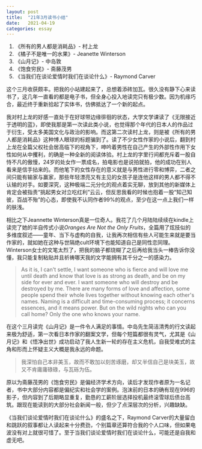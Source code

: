 ```yaml
---
layout: post
title:  "21年3月读书小结"
date:   2021-04-19
categories: essay
---
```

1.  《所有的男人都是消耗品》- 村上龙
1.  《橘子不是唯一的水果》- Jeanette Winterson
1.  《山月记》- 中岛敦
1.  《饱食穷民》- 斋藤茂男
1.  《当我们在谈论爱情时我们在谈论什么》- Raymond Carver

这个三月收获颇丰。把我的小站建起来了，总想着添砖加瓦。很久没有静下心来读书了，这几年一直看的都是电子书，但全身心投入地读完只有极少数。因为机缘巧合，最近终于重新拾起了实体书，仿佛抵达了一个新的起点。

我对村上龙的好感一直处于在好球带边缘徘徊的状态，大学文学课读了《无限接近于透明的蓝》，即使我那是第一次读此类小说，也觉得那个年代的日本人的作品过于衍生，受太多美国文化与政治的影响。而这第二次读村上龙，则是被《所有的男人都是消耗品》这种博人眼球的标题骗到了。读了不少女性作家的小说后，翻到村上龙在全篇父权社会居高临下的视角下，呻吟着男性在自己产生的外部性作用下女性如何从中攫利，的确是一种全新的阅读体验。村上龙的字里行间都充斥着一股自恃不凡的傲慢，24岁的处女作一票成名，拍电影也是说拍就拍，他的成功在别人看来是信手拈来的。而他笔下的女性存在的意义就是与男性进行零和博弈，二者之间只能有输家与赢家，那些年轻漂亮又有主见的女孩子是连他这样的男人都不得不认输的对手。如要深究，这种极端二元分化的观点着实无聊，放到其他的新媒体上肯定会被指责“挑起男女对立吃红利”云云，但反思我看的时候也抱着一股“知己知彼，百战不殆”的心态，即使我不认同作者99%的观点，至少在这一点上我们一样的肤浅。

相比之下Jeannette Winterson真是一位奇人。我花了几个月陆陆续续在kindle上读完了她的半自传式小说*Oranges Are Not the Only Fruits*，全篇用了炫技似的多维度叙述——童年、当下与虚构的自我，让我再次相信有些人可能生来就是要当作家的，就如她在这种与世隔绝cult环境下也能知道自己是同性恋同理。Winterson女士的文笔太烈了，把我的脑子都烧糊了之后再给我当头一棒告诉你没懂，我只能复制粘贴并且祈祷哪天我的文字能拥有其千分之一的感染力。

>As it is, I can't settle, I want someone who is fierce and will love me until death and know that love is as strong as death, and be on my side for ever and ever. I want someone who will destroy and be destroyed by me. There are many forms of love and affection, some people spend their whole lives together without knowing each other's names. Naming is a difficult and time-consuming process; it concerns essences, and it means power. But on the wild nights who can you call home? Only the one who knows your name.


在这个三月读完《山月记》是一件令人满足的事情。中岛先生简洁清秀的行文读起来极为舒适，第一次看日本作家的翻案文学，但每个短篇都很有灵气，尤其是《山月记》和《悟净出世》成功启动了我人生新一轮的存在主义危机，自我受难式的主角和形而上怀疑主义大概是我永远的命题。
>我深怕自己本非美玉，故而不敢加以刻苦琢磨，却又半信自己是块美玉，故又不肯庸庸碌碌，与瓦砾为伍。

原以为斋藤茂男的《饱食穷民》是偏经济学术方向，读后才发现作者原为一名记者，书中大部分内容都是偏纪实和社会学的案例。泡沫前的日本的确有现在996的影子，但内容到了后期略显重复，勤恳的工薪阶层选择投机最终滚雪球后债台高筑。跟现在能读到的大部分社会新闻一般，但少了点深层次的分析，兴趣缺缺。

《当我们谈论爱情时我们在谈论什么》的盛名之下，Raymond Carver的大量留白和跳跃的叙事都让人读起来十分费劲，个别篇章还算符合我的个人口味，但如果电波没有对上就很可惜了。至于当我们谈论爱情时我们在谈论什么，可能还是自我和虚无吧。
